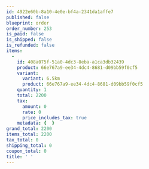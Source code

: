 ```yaml
---
id: 4922e60b-8a10-4e0e-bf4a-2341da1affe7
published: false
blueprint: order
order_number: 253
is_paid: false
is_shipped: false
is_refunded: false
items:
  -
    id: 408a075f-51a0-4dc3-8eba-a1ca3db32439
    product: 66e767a9-ee34-4dc4-8681-d09bb59f0cf5
    variant:
      variant: 6.5km
      product: 66e767a9-ee34-4dc4-8681-d09bb59f0cf5
    quantity: 1
    total: 2200
    tax:
      amount: 0
      rate: 0
      price_includes_tax: true
    metadata: {  }
grand_total: 2200
items_total: 2200
tax_total: 0
shipping_total: 0
coupon_total: 0
title: ' '
---
```

